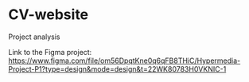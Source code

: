 # CV-website
Project analysis


Link to the Figma project: https://www.figma.com/file/om56DpqtKne0q6qFB8THiC/Hypermedia-Project-P1?type=design&mode=design&t=22WK80783H0VKNIC-1
